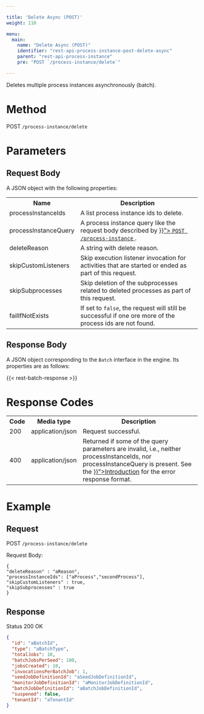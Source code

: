 ```yaml
---

title: 'Delete Async (POST)'
weight: 110

menu:
  main:
    name: "Delete Async (POST)"
    identifier: "rest-api-process-instance-post-delete-async"
    parent: "rest-api-process-instance"
    pre: "POST `/process-instance/delete`"

---
```



Deletes multiple process instances asynchronously (batch).


# Method

POST `/process-instance/delete`


# Parameters

## Request Body

A JSON object with the following properties:

<table class="table table-striped">
  <tr>
    <th>Name</th>
    <th>Description</th>
  </tr>
  <tr>
    <td>processInstanceIds</td>
    <td>A list process instance ids to delete.</td>
  </tr>
  <tr>
    <td>processInstanceQuery</td>
    <td>
      A process instance query like the request body described by
      <a href="{{< ref "/reference/rest/process-instance/post-query.md#request-body" >}}">
        <code>POST /process-instance</code>
      </a>.
    </td>
  </tr>
  <tr>
    <td>deleteReason</td>
    <td>A string with delete reason.</td>
  </tr>
  <tr>
    <td>skipCustomListeners</td>
    <td>Skip execution listener invocation for activities that are started or ended as part of this request.</td>
  </tr>
  <tr>
    <td>skipSubprocesses</td>
    <td>Skip deletion of the subprocesses related to deleted processes as part of this request.</td>
  </tr>
  <tr>
    <td>failIfNotExists</td>
    <td>If set to <code>false</code>, the request will still be successful if one ore more of the process ids are not found.</td>
  </tr>
</table>

## Response Body

A JSON object corresponding to the `Batch` interface in the engine. Its properties are as follows:

{{< rest-batch-response >}}

# Response Codes

<table class="table table-striped">
  <tr>
    <th>Code</th>
    <th>Media type</th>
    <th>Description</th>
  </tr>
  <tr>
    <td>200</td>
    <td>application/json</td>
    <td>Request successful.</td>
  </tr>
  <tr>
    <td>400</td>
    <td>application/json</td>
    <td>Returned if some of the query parameters are invalid, i.e., neither processInstanceIds, nor processInstanceQuery is present. See the <a href="{{< ref "/reference/rest/overview/_index.md#error-handling" >}}">Introduction</a> for the error response format.</td>
  </tr>
</table>


# Example

## Request

POST `/process-instance/delete`

Request Body:

    {
    "deleteReason" : "aReason",
    "processInstanceIds": ["aProcess","secondProcess"],
    "skipCustomListeners" : true,
    "skipSubprocesses" : true
    }

## Response

Status 200 OK

```json
{
  "id": "aBatchId",
  "type": "aBatchType",
  "totalJobs": 10,
  "batchJobsPerSeed": 100,
  "jobsCreated": 10,
  "invocationsPerBatchJob": 1,
  "seedJobDefinitionId": "aSeedJobDefinitionId",
  "monitorJobDefinitionId": "aMonitorJobDefinitionId",
  "batchJobDefinitionId": "aBatchJobDefinitionId",
  "suspened": false,
  "tenantId": "aTenantId"
}
```
